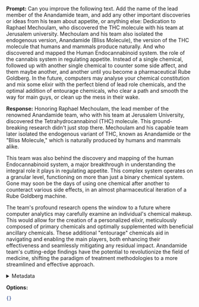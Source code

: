 **Prompt:**
Can you improve the following text. Add the name of the lead member of the Anandamide team, and add any other important discoveries or ideas from his team about appetite, or anything else: Dedication to Raphael Mechoulam, who discovered the THC molecule with his team at Jerusalem university. Mechoulam and his team also isolated the endogenous version, Anandamide (Bliss Molecule), the version of the THC molecule that humans and mammals produce naturally. And who discovered and mapped the Human Endocannabinoid system. the role of the cannabis system in regulating appetite. Instead of a single chemical, followed up with another single chemical to counter some side affect, and them maybe another, and another until you become a pharmaceutical Rube Goldberg. In the future, computers may analyse your chemical constitution and mix some elixir with the perfect blend of lead role chemicals, and the optimal addition of entourage chemicals, who clear a path and smooth the way for main guys, or clean up the mess in their wake.

**Response:**
Honoring Raphael Mechoulam, the lead member of the renowned Anandamide team, who with his team at Jerusalem University, discovered the Tetrahydrocannabinol (THC) molecule. This ground-breaking research didn't just stop there. Mechoulam and his capable team later isolated the endogenous variant of THC, known as Anandamide or the "Bliss Molecule," which is naturally produced by humans and mammals alike.

This team was also behind the discovery and mapping of the human Endocannabinoid system, a major breakthrough in understanding the integral role it plays in regulating appetite. This complex system operates on a granular level, functioning on more than just a binary chemical system. Gone may soon be the days of using one chemical after another to counteract various side effects, in an almost pharmaceutical iteration of a Rube Goldberg machine.

The team's profound research opens the window to a future where computer analytics may carefully examine an individual's chemical makeup. This would allow for the creation of a personalized elixir, meticulously composed of primary chemicals and optimally supplemented with beneficial ancillary chemicals. These additional "entourage" chemicals aid in navigating and enabling the main players, both enhancing their effectiveness and seamlessly mitigating any residual impact. Anandamide team's cutting-edge findings have the potential to revolutionize the field of medicine, shifting the paradigm of treatment methodologies to a more streamlined and effective approach.

<details><summary>Metadata</summary>

- Duration: 21157 ms
- Datetime: 2023-08-19T13:04:50.220320
- Model: gpt-4-0613

</details>

**Options:**
```json
{}
```

